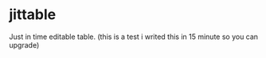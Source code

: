 # jittable
Just in time editable table. (this is a test i writed this in 15 minute so you can upgrade)
